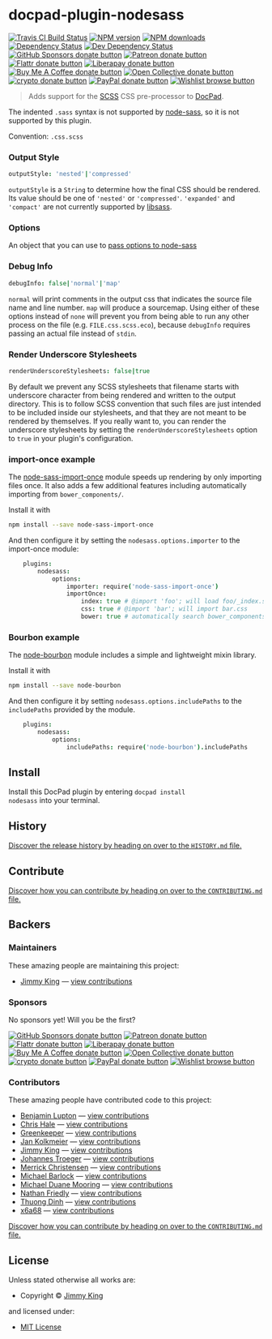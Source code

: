 <!-- TITLE/ -->

<h1>docpad-plugin-nodesass</h1>

<!-- /TITLE -->


<!-- BADGES/ -->

<span class="badge-travisci"><a href="http://travis-ci.com/docpad/docpad-plugin-nodesass" title="Check this project's build status on TravisCI"><img src="https://img.shields.io/travis/com/docpad/docpad-plugin-nodesass/master.svg" alt="Travis CI Build Status" /></a></span>
<span class="badge-npmversion"><a href="https://npmjs.org/package/docpad-plugin-nodesass" title="View this project on NPM"><img src="https://img.shields.io/npm/v/docpad-plugin-nodesass.svg" alt="NPM version" /></a></span>
<span class="badge-npmdownloads"><a href="https://npmjs.org/package/docpad-plugin-nodesass" title="View this project on NPM"><img src="https://img.shields.io/npm/dm/docpad-plugin-nodesass.svg" alt="NPM downloads" /></a></span>
<span class="badge-daviddm"><a href="https://david-dm.org/docpad/docpad-plugin-nodesass" title="View the status of this project's dependencies on DavidDM"><img src="https://img.shields.io/david/docpad/docpad-plugin-nodesass.svg" alt="Dependency Status" /></a></span>
<span class="badge-daviddmdev"><a href="https://david-dm.org/docpad/docpad-plugin-nodesass#info=devDependencies" title="View the status of this project's development dependencies on DavidDM"><img src="https://img.shields.io/david/dev/docpad/docpad-plugin-nodesass.svg" alt="Dev Dependency Status" /></a></span>
<br class="badge-separator" />
<span class="badge-githubsponsors"><a href="https://github.com/sponsors/balupton" title="Donate to this project using GitHub Sponsors"><img src="https://img.shields.io/badge/github-donate-yellow.svg" alt="GitHub Sponsors donate button" /></a></span>
<span class="badge-patreon"><a href="https://patreon.com/bevry" title="Donate to this project using Patreon"><img src="https://img.shields.io/badge/patreon-donate-yellow.svg" alt="Patreon donate button" /></a></span>
<span class="badge-flattr"><a href="https://flattr.com/profile/balupton" title="Donate to this project using Flattr"><img src="https://img.shields.io/badge/flattr-donate-yellow.svg" alt="Flattr donate button" /></a></span>
<span class="badge-liberapay"><a href="https://liberapay.com/bevry" title="Donate to this project using Liberapay"><img src="https://img.shields.io/badge/liberapay-donate-yellow.svg" alt="Liberapay donate button" /></a></span>
<span class="badge-buymeacoffee"><a href="https://buymeacoffee.com/balupton" title="Donate to this project using Buy Me A Coffee"><img src="https://img.shields.io/badge/buy%20me%20a%20coffee-donate-yellow.svg" alt="Buy Me A Coffee donate button" /></a></span>
<span class="badge-opencollective"><a href="https://opencollective.com/bevry" title="Donate to this project using Open Collective"><img src="https://img.shields.io/badge/open%20collective-donate-yellow.svg" alt="Open Collective donate button" /></a></span>
<span class="badge-crypto"><a href="https://bevry.me/crypto" title="Donate to this project using Cryptocurrency"><img src="https://img.shields.io/badge/crypto-donate-yellow.svg" alt="crypto donate button" /></a></span>
<span class="badge-paypal"><a href="https://bevry.me/paypal" title="Donate to this project using Paypal"><img src="https://img.shields.io/badge/paypal-donate-yellow.svg" alt="PayPal donate button" /></a></span>
<span class="badge-wishlist"><a href="https://bevry.me/wishlist" title="Buy an item on our wishlist for us"><img src="https://img.shields.io/badge/wishlist-donate-yellow.svg" alt="Wishlist browse button" /></a></span>

<!-- /BADGES -->


> Adds support for the [SCSS](http://sass-lang.com/) CSS pre-processor to [DocPad](https://docpad.org).

The indented `.sass` syntax is not supported by [node-sass](https://github.com/andrew/node-sass), so it is not supported by this plugin.

Convention: `.css.scss`




### Output Style

```coffeescript
outputStyle: 'nested'|'compressed'
```

`outputStyle` is a `String` to determine how the final CSS should be rendered. Its value should be one of `'nested'` or `'compressed'`. `'expanded'` and `'compact'` are not currently supported by [libsass](https://github.com/hcatlin/libsass).

### Options

An object that you can use to [pass options to node-sass](https://github.com/sass/node-sass#options)

### Debug Info

```coffeescript
debugInfo: false|'normal'|'map'
```

`normal` will print comments in the output css that indicates the source file name and line number. `map` will produce a sourcemap. Using either of these options instead of `none` will prevent you from being able to run any other process on the file (e.g. `FILE.css.scss.eco`), because `debugInfo` requires passing an actual file instead of `stdin`.

### Render Underscore Stylesheets

```coffeescript
renderUnderscoreStylesheets: false|true
```

By default we prevent any SCSS stylesheets that filename starts with underscore character from being rendered and written to the output directory. This is to follow SCSS convention that such files are just intended to be included inside our stylesheets, and that they are not meant to be rendered by themselves. If you really want to, you can render the underscore stylesheets by setting the `renderUnderscoreStylesheets` option to `true` in your plugin's configuration.

### import-once example

The [node-sass-import-once](https://www.npmjs.com/package/node-sass-import-once) module speeds up rendering by only importing files once. It also adds a few additional features including automatically importing from `bower_components/`.

Install it with

```bash
npm install --save node-sass-import-once
```

And then configure it by setting the `nodesass.options.importer` to the import-once module:

```coffee
    plugins:
        nodesass:
            options:
                importer: require('node-sass-import-once')
                importOnce:
                    index: true # @import 'foo'; will load foo/_index.scss if foo is a folder
                    css: true # @import 'bar'; will import bar.css
                    bower: true # automatically search bower_components directory for imports
```

### Bourbon example

The [node-bourbon](https://github.com/lacroixdesign/node-bourbon) module includes a simple and lightweight mixin library.

Install it with

```bash
npm install --save node-bourbon
```

And then configure it by setting `nodesass.options.includePaths` to the `includePaths` provided by the module.

```coffee
    plugins:
        nodesass:
            options:
                includePaths: require('node-bourbon').includePaths
```











<!-- INSTALL/ -->

<h2>Install</h2>

Install this DocPad plugin by entering <code>docpad install nodesass</code> into your terminal.

<!-- /INSTALL -->


<!-- HISTORY/ -->

<h2>History</h2>

<a href="https://github.com/docpad/docpad-plugin-nodesass/blob/master/HISTORY.md#files">Discover the release history by heading on over to the <code>HISTORY.md</code> file.</a>

<!-- /HISTORY -->


<!-- CONTRIBUTE/ -->

<h2>Contribute</h2>

<a href="https://github.com/docpad/docpad-plugin-nodesass/blob/master/CONTRIBUTING.md#files">Discover how you can contribute by heading on over to the <code>CONTRIBUTING.md</code> file.</a>

<!-- /CONTRIBUTE -->


<!-- BACKERS/ -->

<h2>Backers</h2>

<h3>Maintainers</h3>

These amazing people are maintaining this project:

<ul><li><a href="10x.la/croixdrinker">Jimmy King</a> — <a href="https://github.com/docpad/docpad-plugin-nodesass/commits?author=10xLaCroixDrinker" title="View the GitHub contributions of Jimmy King on repository docpad/docpad-plugin-nodesass">view contributions</a></li></ul>

<h3>Sponsors</h3>

No sponsors yet! Will you be the first?

<span class="badge-githubsponsors"><a href="https://github.com/sponsors/balupton" title="Donate to this project using GitHub Sponsors"><img src="https://img.shields.io/badge/github-donate-yellow.svg" alt="GitHub Sponsors donate button" /></a></span>
<span class="badge-patreon"><a href="https://patreon.com/bevry" title="Donate to this project using Patreon"><img src="https://img.shields.io/badge/patreon-donate-yellow.svg" alt="Patreon donate button" /></a></span>
<span class="badge-flattr"><a href="https://flattr.com/profile/balupton" title="Donate to this project using Flattr"><img src="https://img.shields.io/badge/flattr-donate-yellow.svg" alt="Flattr donate button" /></a></span>
<span class="badge-liberapay"><a href="https://liberapay.com/bevry" title="Donate to this project using Liberapay"><img src="https://img.shields.io/badge/liberapay-donate-yellow.svg" alt="Liberapay donate button" /></a></span>
<span class="badge-buymeacoffee"><a href="https://buymeacoffee.com/balupton" title="Donate to this project using Buy Me A Coffee"><img src="https://img.shields.io/badge/buy%20me%20a%20coffee-donate-yellow.svg" alt="Buy Me A Coffee donate button" /></a></span>
<span class="badge-opencollective"><a href="https://opencollective.com/bevry" title="Donate to this project using Open Collective"><img src="https://img.shields.io/badge/open%20collective-donate-yellow.svg" alt="Open Collective donate button" /></a></span>
<span class="badge-crypto"><a href="https://bevry.me/crypto" title="Donate to this project using Cryptocurrency"><img src="https://img.shields.io/badge/crypto-donate-yellow.svg" alt="crypto donate button" /></a></span>
<span class="badge-paypal"><a href="https://bevry.me/paypal" title="Donate to this project using Paypal"><img src="https://img.shields.io/badge/paypal-donate-yellow.svg" alt="PayPal donate button" /></a></span>
<span class="badge-wishlist"><a href="https://bevry.me/wishlist" title="Buy an item on our wishlist for us"><img src="https://img.shields.io/badge/wishlist-donate-yellow.svg" alt="Wishlist browse button" /></a></span>

<h3>Contributors</h3>

These amazing people have contributed code to this project:

<ul><li><a href="https://github.com/balupton">Benjamin Lupton</a> — <a href="https://github.com/docpad/docpad-plugin-nodesass/commits?author=balupton" title="View the GitHub contributions of Benjamin Lupton on repository docpad/docpad-plugin-nodesass">view contributions</a></li>
<li><a href="https://github.com/chrishale">Chris Hale</a> — <a href="https://github.com/docpad/docpad-plugin-nodesass/commits?author=chrishale" title="View the GitHub contributions of Chris Hale on repository docpad/docpad-plugin-nodesass">view contributions</a></li>
<li><a href="https://github.com/greenkeeperio-bot">Greenkeeper</a> — <a href="https://github.com/docpad/docpad-plugin-nodesass/commits?author=greenkeeperio-bot" title="View the GitHub contributions of Greenkeeper on repository docpad/docpad-plugin-nodesass">view contributions</a></li>
<li><a href="https://github.com/jankolkmeier">Jan Kolkmeier</a> — <a href="https://github.com/docpad/docpad-plugin-nodesass/commits?author=jankolkmeier" title="View the GitHub contributions of Jan Kolkmeier on repository docpad/docpad-plugin-nodesass">view contributions</a></li>
<li><a href="10x.la/croixdrinker">Jimmy King</a> — <a href="https://github.com/docpad/docpad-plugin-nodesass/commits?author=10xLaCroixDrinker" title="View the GitHub contributions of Jimmy King on repository docpad/docpad-plugin-nodesass">view contributions</a></li>
<li><a href="https://github.com/johannestroeger">Johannes Troeger</a> — <a href="https://github.com/docpad/docpad-plugin-nodesass/commits?author=johannestroeger" title="View the GitHub contributions of Johannes Troeger on repository docpad/docpad-plugin-nodesass">view contributions</a></li>
<li><a href="https://github.com/iammerrick">Merrick Christensen</a> — <a href="https://github.com/docpad/docpad-plugin-nodesass/commits?author=iammerrick" title="View the GitHub contributions of Merrick Christensen on repository docpad/docpad-plugin-nodesass">view contributions</a></li>
<li><a href="https://github.com/barlock">Michael Barlock</a> — <a href="https://github.com/docpad/docpad-plugin-nodesass/commits?author=barlock" title="View the GitHub contributions of Michael Barlock on repository docpad/docpad-plugin-nodesass">view contributions</a></li>
<li><a href="https://github.com/mikeumus">Michael Duane Mooring</a> — <a href="https://github.com/docpad/docpad-plugin-nodesass/commits?author=mikeumus" title="View the GitHub contributions of Michael Duane Mooring on repository docpad/docpad-plugin-nodesass">view contributions</a></li>
<li><a href="https://github.com/nfriedly">Nathan Friedly</a> — <a href="https://github.com/docpad/docpad-plugin-nodesass/commits?author=nfriedly" title="View the GitHub contributions of Nathan Friedly on repository docpad/docpad-plugin-nodesass">view contributions</a></li>
<li><a href="https://github.com/thuongdinh">Thuong Dinh</a> — <a href="https://github.com/docpad/docpad-plugin-nodesass/commits?author=thuongdinh" title="View the GitHub contributions of Thuong Dinh on repository docpad/docpad-plugin-nodesass">view contributions</a></li>
<li><a href="https://github.com/0x6a68">x6a68</a> — <a href="https://github.com/docpad/docpad-plugin-nodesass/commits?author=0x6a68" title="View the GitHub contributions of x6a68 on repository docpad/docpad-plugin-nodesass">view contributions</a></li></ul>

<a href="https://github.com/docpad/docpad-plugin-nodesass/blob/master/CONTRIBUTING.md#files">Discover how you can contribute by heading on over to the <code>CONTRIBUTING.md</code> file.</a>

<!-- /BACKERS -->


<!-- LICENSE/ -->

<h2>License</h2>

Unless stated otherwise all works are:

<ul><li>Copyright &copy; <a href="10x.la/croixdrinker">Jimmy King</a></li></ul>

and licensed under:

<ul><li><a href="http://spdx.org/licenses/MIT.html">MIT License</a></li></ul>

<!-- /LICENSE -->
